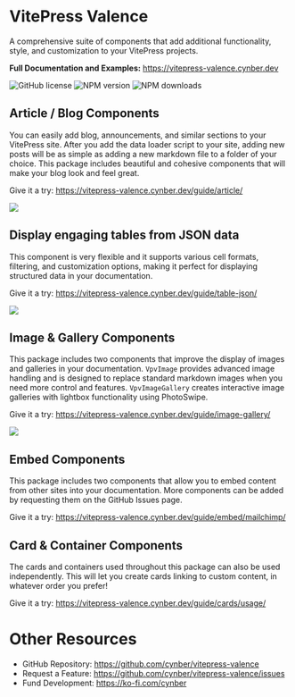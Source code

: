 # VitePress Valence

A comprehensive suite of components that add additional functionality, style, and customization to your VitePress projects.

**Full Documentation and Examples:** https://vitepress-valence.cynber.dev

![GitHub license](https://img.shields.io/github/license/cynber/vitepress-valence)
![NPM version](https://img.shields.io/npm/v/@cynber/vitepress-valence)
![NPM downloads](https://img.shields.io/npm/dt/@cynber/vitepress-valence)

<!-- [![GitHub release](https://img.shields.io/github/v/release/cynber/vitepress-valence)]
[![GitHub issues](https://img.shields.io/github/issues/cynber/vitepress-valence)]
[![GitHub pull requests](https://img.shields.io/github/issues-pr/cynber/vitepress-valence)]
[![GitHub contributors](https://img.shields.io/github/contributors/cynber/vitepress-valence)]
[![GitHub forks](https://img.shields.io/github/forks/cynber/vitepress-valence)]
[![GitHub stars](https://img.shields.io/github/stars/cynber/vitepress-valence)] -->

## Article / Blog Components

You can easily add blog, announcements, and similar sections to your VitePress site. After you add the data loader script to your site, adding new posts will be as simple as adding a new markdown file to a folder of your choice. This package includes beautiful and cohesive components that will make your blog look and feel great.

Give it a try: https://vitepress-valence.cynber.dev/guide/article/

![](https://vitepress-valence.cynber.dev/screenshots/article-list-vertical.png)

## Display engaging tables from JSON data

This component is very flexible and it supports various cell formats, filtering, and customization options, making it perfect for displaying structured data in your documentation.

Give it a try: https://vitepress-valence.cynber.dev/guide/table-json/

![](https://vitepress-valence.cynber.dev/screenshots/table-json.png)

## Image & Gallery Components

This package includes two components that improve the display of images and galleries in your documentation. `VpvImage` provides advanced image handling and is designed to replace standard markdown images when you need more control and features. `VpvImageGallery` creates interactive image galleries with lightbox functionality using PhotoSwipe.

Give it a try: https://vitepress-valence.cynber.dev/guide/image-gallery/

![](https://vitepress-valence.cynber.dev/screenshots/image-gallery-grid.png)

## Embed Components

This package includes two components that allow you to embed content from other sites into your documentation. More components can be added by requesting them on the GitHub Issues page.

Give it a try: https://vitepress-valence.cynber.dev/guide/embed/mailchimp/

## Card & Container Components

The cards and containers used throughout this package can also be used independently. This will let you create cards linking to custom content, in whatever order you prefer!

Give it a try: https://vitepress-valence.cynber.dev/guide/cards/usage/

# Other Resources

- GitHub Repository: https://github.com/cynber/vitepress-valence
- Request a Feature: https://github.com/cynber/vitepress-valence/issues
- Fund Development: https://ko-fi.com/cynber
